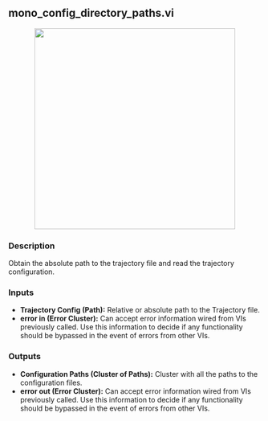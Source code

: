 ## mono_config_directory_paths.vi
<p align="center">
<img src="https://github.com/monoDriveIO/client/raw/master/WikiPhotos/LV_client/utilities/mono__config__directory__pathsc.png" width="400"  />
</p>

### Description 
Obtain the absolute path to the trajectory file and read the trajectory configuration.

### Inputs
- **Trajectory Config (Path):** Relative or absolute path to the Trajectory file.
- **error in (Error Cluster):** Can accept error information wired from VIs previously called. Use this information to decide if any functionality should be bypassed in the event of errors from other VIs.


### Outputs
- **Configuration Paths (Cluster of Paths):**  Cluster with all the paths to the configuration files.
- **error out (Error Cluster):** Can accept error information wired from VIs previously called. Use this information to decide if any functionality should be bypassed in the event of errors from other VIs.
